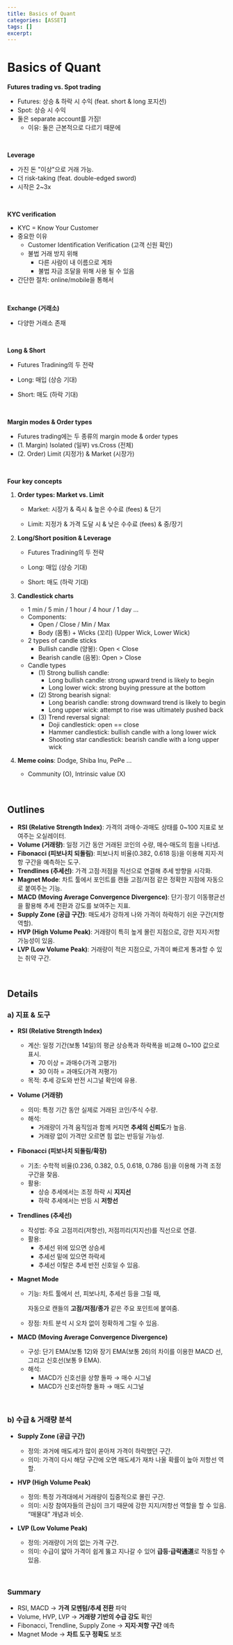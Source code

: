 ```yaml
---
title: Basics of Quant
categories: [ASSET]
tags: []
excerpt: 
---
```


<script src="https://cdn.mathjax.org/mathjax/latest/MathJax.js?config=TeX-AMS-MML_HTMLorMML" type="text/javascript"></script>

# Basics of Quant



**Futures trading vs. Spot trading**

- Futures: 상승 & 하락 시 수익 (feat. short & long 포지션)
- Spot: 상승 시 수익
- 둘은 separate account를 가짐!
  - 이유: 둘은 근본적으로 다르기 때문에

<br>

**Leverage**

- 가진 돈 "이상"으로 거래 가능.
- 더 risk-taking (feat. double-edged sword)
- 시작은 2~3x

<br>

**KYC verification**

- KYC = Know Your Customer
- 중요한 이유
  - Customer Identification Verification (고객 신원 확인)
  - 불법 거래 방지 위해
    - 다른 사람이 내 이름으로 계좌
    - 불법 자금 조달을 위해 사용 될 수 있음
- 간단한 절차: online/mobile을 통해서 

<br>

**Exchange (거래소)**

- 다양한 거래소 존재

<br>

**Long & Short**

- Futures Tradining의 두 전략

- Long: 매입 (상승 기대)
- Short: 매도 (하락 기대)

<br>

**Margin modes & Order types**

- Futures trading에는 두 종류의 margin mode & order types
- (1. Margin) Isolated (일부) vs.Cross (전체)
- (2. Order) Limit (지정가) & Market (시장가) 

<br>

**Four key concepts**

1. **Order types: Market vs. Limit**

   - Market: 시장가 & 즉시 & 높은 수수료 (fees) & 단기

   - Limit: 지정가 & 가격 도달 시 & 낮은 수수료 (fees) & 중/장기

2. **Long/Short position & Leverage**

   - Futures Tradining의 두 전략

   - Long: 매입 (상승 기대)

   - Short: 매도 (하락 기대)

3. **Candlestick charts**
   - 1 min / 5 min / 1 hour / 4 hour / 1 day ...
   - Components:
     - Open / Close / Min / Max
     - Body (몸통) + Wicks (꼬리) (Upper Wick, Lower Wick)
   - 2 types of candle sticks
     - Bullish candle (양봉): Open < Close
     - Bearish candle (음봉): Open > Close
   - Candle types
     - (1) Strong bullish candle: 
       - Long bullish candle: strong upward trend is likely to begin
       - Long lower wick: strong buying pressure at the bottom 
     - (2) Strong bearish signal:
       - Long bearish candle: strong downward trend is likely to begin
       - Long upper wick: attempt to rise was ultimately pushed back
     - (3) Trend reversal signal:
       - Doji candlestick: open == close
       - Hammer candlestick: bullish candle with a long lower wick
       - Shooting star candlestick: bearish candle with a long upper wick

4. **Meme coins**: Dodge, Shiba Inu, PePe ...
   - Community (O), Intrinsic value (X)

<br>

## Outlines

- **RSI (Relative Strength Index)**: 가격의 과매수·과매도 상태를 0~100 지표로 보여주는 오실레이터.
- **Volume (거래량)**: 일정 기간 동안 거래된 코인의 수량, 매수·매도의 힘을 나타냄.
- **Fibonacci (피보나치 되돌림)**: 피보나치 비율(0.382, 0.618 등)을 이용해 지지·저항 구간을 예측하는 도구.
- **Trendlines (추세선)**: 가격 고점·저점을 직선으로 연결해 추세 방향을 시각화.
- **Magnet Mode**: 차트 툴에서 포인트를 캔들 고점/저점 같은 정확한 지점에 자동으로 붙여주는 기능.
- **MACD (Moving Average Convergence Divergence)**: 단기·장기 이동평균선을 활용해 추세 전환과 강도를 보여주는 지표.
- **Supply Zone (공급 구간)**: 매도세가 강하게 나와 가격이 하락하기 쉬운 구간(저항 역할).
- **HVP (High Volume Peak)**: 거래량이 특히 높게 몰린 지점으로, 강한 지지·저항 가능성이 있음.
- **LVP (Low Volume Peak)**: 거래량이 적은 지점으로, 가격이 빠르게 통과할 수 있는 취약 구간.

<br>

## Details

### a) 지표 & 도구

- **RSI (Relative Strength Index)**

  - 계산: 일정 기간(보통 14일)의 평균 상승폭과 하락폭을 비교해 0~100 값으로 표시.
    - 70 이상 = 과매수(가격 고평가)
    - 30 이하 = 과매도(가격 저평가)
  - 목적: 추세 강도와 반전 시그널 확인에 유용.

- **Volume (거래량)**

  - 의미: 특정 기간 동안 실제로 거래된 코인/주식 수량.
  - 해석: 
    - 거래량이 가격 움직임과 함께 커지면 **추세의 신뢰도**가 높음. 
    - 거래량 없이 가격만 오르면 힘 없는 반등일 가능성.

- **Fibonacci (피보나치 되돌림/확장)**

  - 기초: 수학적 비율(0.236, 0.382, 0.5, 0.618, 0.786 등)을 이용해 가격 조정 구간을 찾음.
  - 활용: 
    - 상승 추세에서는 조정 하락 시 **지지선**
    - 하락 추세에서는 반등 시 **저항선** 

- **Trendlines (추세선)**

  - 작성법: 주요 고점끼리(저항선), 저점끼리(지지선)를 직선으로 연결.
  - 활용: 
    - 추세선 위에 있으면 상승세
    - 추세선 밑에 있으면 하락세
    - 추세선 이탈은 추세 반전 신호일 수 있음.

- **Magnet Mode**

  - 기능: 차트 툴에서 선, 피보나치, 추세선 등을 그릴 때, 

    자동으로 캔들의 **고점/저점/종가** 같은 주요 포인트에 붙여줌.

  - 장점: 차트 분석 시 오차 없이 정확하게 그릴 수 있음.

- **MACD (Moving Average Convergence Divergence)**

  - 구성: 단기 EMA(보통 12)와 장기 EMA(보통 26)의 차이를 이용한 MACD 선, 그리고 신호선(보통 9 EMA).
  - 해석: 
    - MACD가 신호선을 상향 돌파 → 매수 시그널
    - MACD가 신호선하향 돌파 → 매도 시그널

<br>

### b) 수급 & 거래량 분석

- **Supply Zone (공급 구간)**

  - 정의: 과거에 매도세가 많이 쏟아져 가격이 하락했던 구간.
  - 의미: 가격이 다시 해당 구간에 오면 매도세가 재차 나올 확률이 높아 저항선 역할.

- **HVP (High Volume Peak)**

  - 정의: 특정 가격대에서 거래량이 집중적으로 몰린 구간.
  - 의미: 시장 참여자들의 관심이 크기 때문에 강한 지지/저항선 역할을 할 수 있음. “매물대” 개념과 비슷.

- **LVP (Low Volume Peak)**

  - 정의: 거래량이 거의 없는 가격 구간.
  - 의미: 수급이 얇아 가격이 쉽게 뚫고 지나갈 수 있어 **급등·급락通道**로 작동할 수 있음.


<br>

### Summary

- RSI, MACD → **가격 모멘텀/추세 전환** 파악
- Volume, HVP, LVP → **거래량 기반의 수급 강도** 확인
- Fibonacci, Trendline, Supply Zone → **지지·저항 구간** 예측
- Magnet Mode → **차트 도구 정확도** 보조

